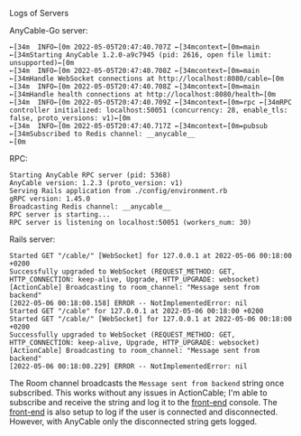 Logs of Servers

AnyCable-Go server:
```
←[34m  INFO←[0m 2022-05-05T20:47:40.707Z ←[34mcontext←[0m=main ←[34mStarting AnyCable 1.2.0-a9c7945 (pid: 2616, open file limit: unsupported)←[0m
←[34m  INFO←[0m 2022-05-05T20:47:40.708Z ←[34mcontext←[0m=main ←[34mHandle WebSocket connections at http://localhost:8080/cable←[0m
←[34m  INFO←[0m 2022-05-05T20:47:40.708Z ←[34mcontext←[0m=main ←[34mHandle health connections at http://localhost:8080/health←[0m
←[34m  INFO←[0m 2022-05-05T20:47:40.709Z ←[34mcontext←[0m=rpc ←[34mRPC controller initialized: localhost:50051 (concurrency: 28, enable_tls: false, proto_versions: v1)←[0m
←[34m  INFO←[0m 2022-05-05T20:47:40.717Z ←[34mcontext←[0m=pubsub ←[34mSubscribed to Redis channel: __anycable__
←[0m
```

RPC:
```
Starting AnyCable RPC server (pid: 5368)
AnyCable version: 1.2.3 (proto_version: v1)
Serving Rails application from ./config/environment.rb
gRPC version: 1.45.0
Broadcasting Redis channel: __anycable__
RPC server is starting...
RPC server is listening on localhost:50051 (workers_num: 30)
```

Rails server:
```
Started GET "/cable/" [WebSocket] for 127.0.0.1 at 2022-05-06 00:18:00 +0200
Successfully upgraded to WebSocket (REQUEST_METHOD: GET, HTTP_CONNECTION: keep-alive, Upgrade, HTTP_UPGRADE: websocket)  
[ActionCable] Broadcasting to room_channel: "Message sent from backend"
[2022-05-06 00:18:00.158] ERROR -- NotImplementedError: nil
Started GET "/cable" for 127.0.0.1 at 2022-05-06 00:18:00 +0200
Started GET "/cable/" [WebSocket] for 127.0.0.1 at 2022-05-06 00:18:00 +0200
Successfully upgraded to WebSocket (REQUEST_METHOD: GET, HTTP_CONNECTION: keep-alive, Upgrade, HTTP_UPGRADE: websocket)
[ActionCable] Broadcasting to room_channel: "Message sent from backend"
[2022-05-06 00:18:00.229] ERROR -- NotImplementedError: nil
```

The Room channel broadcasts the `Message sent from backend` string once subscribed.
This works without any issues in ActionCable; I'm able to subscribe and receive the string and log it to the [front-end](https://github.com/El-Potato-Slayer/anycable-frontend) console.
The [front-end](https://github.com/El-Potato-Slayer/anycable-frontend) is also setup to log if the user is connected and disconnected. However, with AnyCable only the disconnected string gets logged.
